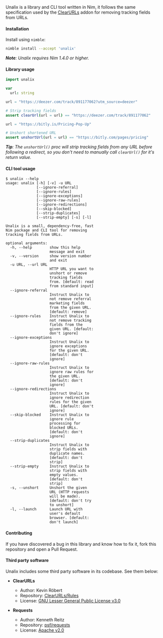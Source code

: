 Unalix is a library and CLI tool written in Nim, it follows the same specification used by the [ClearURLs](https://github.com/ClearURLs/Addon) addon for removing tracking fields from URLs.

#### Installation

Install using `nimble`:

```bash
nimble install --accept 'unalix'
```

_**Note**: Unalix requires Nim 1.4.0 or higher._

#### Library usage

```nim
import unalix

var
  url: string

url = "https://deezer.com/track/891177062?utm_source=deezer"

# Strip tracking fields
assert clearUrl(url = url) == "https://deezer.com/track/891177062"

url = "https://bitly.is/Pricing-Pop-Up"

# Unshort shortened URL
assert unshortUrl(url = url) == "https://bitly.com/pages/pricing"
```

_**Tip**: The `unshortUrl()` proc will strip tracking fields from any URL before following a redirect, so you don't need to manually call `clearUrl()` for it's return value._

#### CLI tool usage

```
$ unalix --help
usage: unalix [-h] [-v] -u URL
              [--ignore-referral]
              [--ignore-rules]
              [--ignore-exceptions]
              [--ignore-raw-rules]
              [--ignore-redirections]
              [--skip-blocked]
              [--strip-duplicates]
              [--strip-empty] [-s] [-l]

Unalix is a small, dependency-free, fast
Nim package and CLI tool for removing
tracking fields from URLs.

optional arguments:
  -h, --help        show this help
                    message and exit
  -v, --version     show version number
                    and exit
  -u URL, --url URL
                    HTTP URL you want to
                    unshort or remove
                    tracking fields
                    from. [default: read
                    from standard input]
  --ignore-referral
                    Instruct Unalix to
                    not remove referral
                    marketing fields
                    from the given URL.
                    [default: remove]
  --ignore-rules    Instruct Unalix to
                    not remove tracking
                    fields from the
                    given URL. [default:
                    don't ignore]
  --ignore-exceptions
                    Instruct Unalix to
                    ignore exceptions
                    for the given URL.
                    [default: don't
                    ignore]
  --ignore-raw-rules
                    Instruct Unalix to
                    ignore raw rules for
                    the given URL.
                    [default: don't
                    ignore]
  --ignore-redirections
                    Instruct Unalix to
                    ignore redirection
                    rules for the given
                    URL. [default: don't
                    ignore]
  --skip-blocked    Instruct Unalix to
                    ignore rule
                    processing for
                    blocked URLs.
                    [default: don't
                    ignore]
  --strip-duplicates
                    Instruct Unalix to
                    strip fields with
                    duplicate names.
                    [default: don't
                    strip]
  --strip-empty     Instruct Unalix to
                    strip fields with
                    empty values.
                    [default: don't
                    strip]
  -s, --unshort     Unshort the given
                    URL (HTTP requests
                    will be made).
                    [default: don't try
                    to unshort]
  -l, --launch      Launch URL with
                    user's default
                    browser. [default:
                    don't launch]
```

#### Contributing

If you have discovered a bug in this library and know how to fix it, fork this repository and open a Pull Request.

#### Third party software

Unalix includes some third party software in its codebase. See them below:

- **ClearURLs**
  - Author: Kevin Röbert
  - Repository: [ClearURLs/Rules](https://github.com/ClearURLs/Rules)
  - License: [GNU Lesser General Public License v3.0](https://gitlab.com/ClearURLs/Rules/blob/master/LICENSE)

- **Requests**
  - Author: Kenneth Reitz
  - Repository: [psf/requests](https://github.com/psf/requests)
  - License: [Apache v2.0](https://github.com/psf/requests/blob/master/LICENSE)
